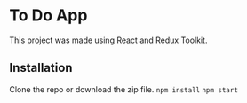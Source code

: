 # To Do App

This project was made using React and Redux Toolkit.

## Installation

Clone the repo or download the zip file.
`npm install`
`npm start`
